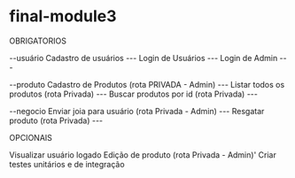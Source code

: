 # final-module3
OBRIGATORIOS

--usuário
 Cadastro de usuários --- 
 Login de Usuários --- 
 Login de Admin --- 
 
 --produto
 Cadastro de Produtos (rota PRIVADA - Admin) --- 
 Listar todos os produtos (rota Privada) --- 
 Buscar produtos por id (rota Privada) ---
 
 --negocio
 Enviar joia para usuário (rota Privada - Admin) ---
 Resgatar produto (rota Privada) ---



 OPCIONAIS

 Visualizar usuário logado
 Edição de produto (rota Privada - Admin)'
 Criar testes unitários e de integração